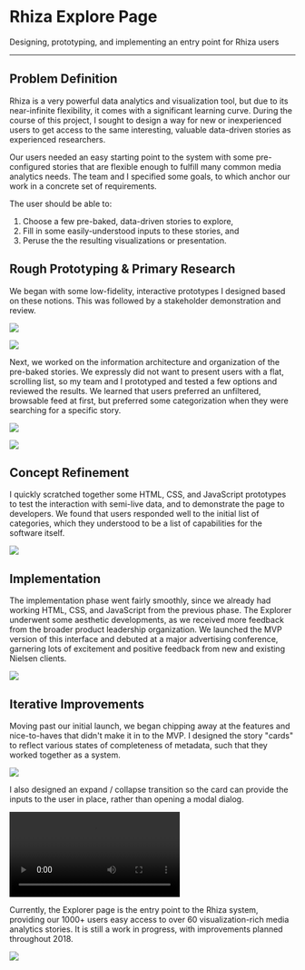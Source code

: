 # Rhiza Explore Page

Designing, prototyping, and implementing an entry point for Rhiza users

---

## Problem Definition

Rhiza is a very powerful data analytics and visualization tool, but due to its near-infinite flexibility, it comes with a significant learning curve. During the course of this project, I sought to design a way for new or inexperienced users to get access to the same interesting, valuable data-driven stories as experienced researchers.

Our users needed an easy starting point to the system with some pre-configured stories that are flexible enough to fulfill many common media analytics needs. The team and I specified some goals, to which anchor our work in a concrete set of requirements.

<div class="bg-light-gray ph4 pv1">

The user should be able to:

1.  Choose a few pre-baked, data-driven stories to explore,
2.  Fill in some easily-understood inputs to these stories, and
3.  Peruse the the resulting visualizations or presentation.
    </div>

## Rough Prototyping & Primary Research

We began with some low-fidelity, interactive prototypes I designed based on these notions. This was followed by a stakeholder demonstration and review.

![](/images/rhiza_explore_early_prototypes.png)

![](/images/rhiza_explore_protoype_review.png)

Next, we worked on the information architecture and organization of the pre-baked stories. We expressly did not want to present users with a flat, scrolling list, so my team and I prototyped and tested a few options and reviewed the results. We learned that users preferred an unfiltered, browsable feed at first, but preferred some categorization when they were searching for a specific story.

![](/images/rhiza_explore_ia_prototypes.png)

![](/images/rhiza_explore_ia_review.png)

## Concept Refinement

I quickly scratched together some HTML, CSS, and JavaScript prototypes to test the interaction with semi-live data, and to demonstrate the page to developers. We found that users responded well to the initial list of categories, which they understood to be a list of capabilities for the software itself.

![](/images/rhiza_explore_html_prototypes.png)

## Implementation

The implementation phase went fairly smoothly, since we already had working HTML, CSS, and JavaScript from the previous phase. The Explorer underwent some aesthetic developments, as we received more feedback from the broader product leadership organization. We launched the MVP version of this interface and debuted at a major advertising conference, garnering lots of excitement and positive feedback from new and existing Nielsen clients.

![](/images/rhiza_explore_mvp.png)

## Iterative Improvements

Moving past our initial launch, we began chipping away at the features and nice-to-haves that didn't make it in to the MVP. I designed the story "cards" to reflect various states of completeness of metadata, such that they worked together as a system.

![](/images/rhiza_explore_state_diagrams.png)

I also designed an expand / collapse transition so the card can provide the inputs to the user in place, rather than opening a modal dialog.

<video controls autoplay loop>
  <source src="/images/rhiza_explore_card_expand.webm" type="video/webm">
</video>

Currently, the Explorer page is the entry point to the Rhiza system, providing our 1000+ users easy access to over 60 visualization-rich media analytics stories. It is still a work in progress, with improvements planned throughout 2018.

![](/images/rhiza_explore_present_day.jpg)
